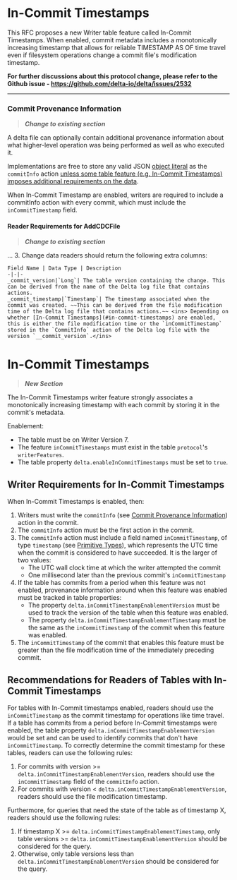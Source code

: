 # In-Commit Timestamps

This RFC proposes a new Writer table feature called In-Commit Timestamps. When enabled, commit metadata includes a monotonically increasing timestamp that allows for reliable TIMESTAMP AS OF time travel even if filesystem operations change a commit file's modification timestamp.

**For further discussions about this protocol change, please refer to the Github issue - https://github.com/delta-io/delta/issues/2532**

--------


### Commit Provenance Information
> ***Change to existing section***

A delta file can optionally contain additional provenance information about what higher-level operation was being performed as well as who executed it.

Implementations are free to store any valid JSON [object literal](https://www.w3schools.com/js/js_json_objects.asp) as the `commitInfo` action <ins>unless some table feature (e.g. [In-Commit Timestamps](#in-commit-timestamps)) imposes additional requirements on the data</ins>.

When In-Commit Timestamp are enabled, writers are required to include a commitInfo action with every commit, which must include the `inCommitTimestamp` field.

#### Reader Requirements for AddCDCFile
> ***Change to existing section***

...
3. Change data readers should return the following extra columns:

    Field Name | Data Type | Description
    -|-|-
    _commit_version|`Long`| The table version containing the change. This can be derived from the name of the Delta log file that contains actions.
    _commit_timestamp|`Timestamp`| The timestamp associated when the commit was created. ~~This can be derived from the file modification time of the Delta log file that contains actions.~~ <ins> Depending on whether [In-Commit Timestamps](#in-commit-timestamps) are enabled, this is either the file modification time or the `inCommitTimestamp` stored in the `CommitInfo` action of the Delta log file with the version `__commit_version`.</ins>

# In-Commit Timestamps
> ***New Section***

The In-Commit Timestamps writer feature strongly associates a monotonically increasing timestamp with each commit by storing it in the commit's metadata.

Enablement:
- The table must be on Writer Version 7.
- The feature `inCommitTimestamps` must exist in the table `protocol`'s `writerFeatures`.
- The table property `delta.enableInCommitTimestamps` must be set to `true`.

## Writer Requirements for In-Commit Timestamps

When In-Commit Timestamps is enabled, then:
1. Writers must write the `commitInfo` (see [Commit Provenance Information](#commit-provenance-information)) action in the commit.
2. The `commitInfo` action must be the first action in the commit.
3. The `commitInfo` action must include a field named `inCommitTimestamp`, of type `timestamp` (see [Primitive Types](#primitive-types)), which represents the UTC time when the commit is considered to have succeeded. It is the larger of two values:
   - The UTC wall clock time at which the writer attempted the commit
   - One millisecond later than the previous commit's `inCommitTimestamp`
4. If the table has commits from a period when this feature was not enabled, provenance information around when this feature was enabled must be tracked in table properties:
   - The property `delta.inCommitTimestampEnablementVersion` must be used to track the version of the table when this feature was enabled.
   - The property `delta.inCommitTimestampEnablementTimestamp` must be the same as the `inCommitTimestamp` of the commit when this feature was enabled.
5. The `inCommitTimestamp` of the commit that enables this feature must be greater than the file modification time of the immediately preceding commit.

## Recommendations for Readers of Tables with In-Commit Timestamps

For tables with In-Commit timestamps enabled, readers should use the `inCommitTimestamp` as the commit timestamp for operations like time travel.
If a table has commits from a period before In-Commit timestamps were enabled, the table property `delta.inCommitTimestampEnablementVersion` would be set and can be used to identify commits that don't have `inCommitTimestamp`.
To correctly determine the commit timestamp for these tables, readers can use the following rules:
1. For commits with version >= `delta.inCommitTimestampEnablementVersion`, readers should use the `inCommitTimestamp` field of the `commitInfo` action.
2. For commits with version < `delta.inCommitTimestampEnablementVersion`, readers should use the file modification timestamp.

Furthermore, for queries that need the state of the table as of timestamp X, readers should use the following rules:
1. If timestamp X >= `delta.inCommitTimestampEnablementTimestamp`, only table versions >= `delta.inCommitTimestampEnablementVersion` should be considered for the query.
2. Otherwise, only table versions less than `delta.inCommitTimestampEnablementVersion` should be considered for the query.
